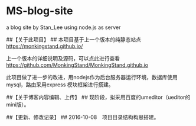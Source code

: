 # MS-blog-site
a blog site by Stan_Lee using node.js as server

##【关于此项目】 ##
本项目基于上一个版本的纯静态站点 https://monkingstand.github.io/

上一个版本的详细说明及源码，可以点此进行查看 https://github.com/MonkingStand/MonkingStand.github.io

此项目做了进一步的改进，用nodejs作为后台服务器运行环境，数据库使用mysql，路由采用express 模块框架进行搭建。


##【关于博客内容编辑、上传】  ##
现阶段，拟采用百度的umeditor（ueditor的mini版）。


##【更新、修改记录】  ##
2016-10-08　项目目录结构构思搭建。
